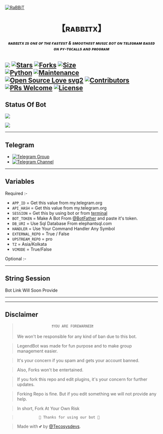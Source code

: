 [![RaBBiT](https://graph.org/file/3404918449364704f8061.jpg)](https://github.com/ITZ-RaBBiT/RaBBiTXMusic)


<h1 align="center">
<b> 【ʀᴀʙʙɪᴛx】 </b>
</h1>

<h6 align="center">
  <b> ʀᴀʙʙɪᴛx ɪs ᴏɴᴇ ᴏғ ᴛʜᴇ ғᴀsᴛᴇsᴛ & sᴍᴏᴏᴛʜᴇsᴛ ᴍᴜsɪᴄ ʙᴏᴛ ᴏɴ ᴛᴇʟᴇɢʀᴀᴍ ʙᴀsᴇᴅ ᴏɴ ᴘʏ-ᴛɢᴄᴀʟʟs ᴀɴᴅ ᴘʀᴏɢʀᴀᴍ </b>
</h6>


[![](https://img.shields.io/badge/RABBITX-v0.1-blue)](#)
[![Stars](https://img.shields.io/github/stars/LEGEND-AI/LEGENDBOT?style=flat-square&color=yellow)](https://github.com/Tecosys/LEGENDBOT/stargazers)
[![Forks](https://img.shields.io/github/forks/ITZ-RaBBiT/RaBBiTXMusic?style=flat-square&color=orange)](https://github.com/ITZ-RaBBiT/RaBBiTXMusic/fork)
[![Size](https://img.shields.io/github/repo-size/ITZ-RaBBiT/RaBBiTXMusic?style=flat-square&color=green)](https://github.com/ITZ-RaBBiT/RaBBiTXMusic/)   
[![Python](https://img.shields.io/badge/Python-v3.10.5-blue)](https://www.python.org/)
[![Maintenance](https://img.shields.io/badge/Maintained%3F-yes-green.svg)](https://github.com/ITZ-RaBBiT/RaBBiTXMusic/graphs/commit-activity)
[![Open Source Love svg2](https://badges.frapsoft.com/os/v2/open-source.svg?v=103)](https://github.com/ITZ-RaBBiT/RaBBiTXMusic)
[![Contributors](https://img.shields.io/github/contributors/ITZ-RaBBiT/RaBBiTXMusic?style=flat-square&color=green)](https://github.com/ITZ-RaBBiT/RaBBiTXMusic/graphs/contributors)
[![PRs Welcome](https://img.shields.io/badge/PRs-welcome-brightgreen.svg?style=flat-square)](https://makeapullrequest.com)
[![License](https://img.shields.io/badge/License-AGPL-blue)](https://github.com/ITZ-RaBBiT/RaBBiTXMusic/blob/main/LICENSE) 
------
## Status Of Bot 
<p align="left">
<a href="https://github.com/ITZ-RaBBiT/RaBBiTXMusic/network/members"><img src="https://img.shields.io/github/forks/ITZ-RaBBiT/RaBBiTXMusic?label=Forks&logoColor=Black&style=social"></a><p align="left"><a href="https://github.com/ITZ-RaBBiT/RaBBiTXMusic/stargazers"><img src="https://img.shields.io/github/stars/ITZ-RaBBiT/RaBBiTXMusic?logoColor=Blue&style=social"></a><p align="left"><a href="https://github.com/ITZ-RaBBiT/RaBBiTXMusic"></a><p align="left"><a href="https://github.com/ITZ-RaBBiT/RaBBiTXMusic?"></a>
  
------
  
## Telegram 
- [![Telegram Group](https://img.shields.io/badge/Telegram-Group-brightgreen)](https://t.me/devsx_community)
- [![Telegram Channel](https://img.shields.io/badge/Telegram-Channel-brightgreen)](https://t.me/rabbit_guys)
  
------

## Variables



Required :-

- `APP_ID`  =  Get this value from my.telegram.org
- `API_HASH`  =  Get this value from my.telegram.org
- `SESSION`  =  Get this by using bot or from [terminal](#Terminal)
- `BOT_TOKEN`  =  Make A Bot From [@BotFather](https://t.me/botfather) and paste it's token.
- `DB_URI` = Use Sql Database  From elephantsql.com
- `HANDLER` = Use Your Command Handler Any Symbol
- `EXTERNAL_REPO` = True / False
- `UPSTREAM_REPO` = pro
- `TZ` = Asia/Kolkata 
- `VCMODE` = True/False
  
Optional :-

--------
## String Session

Bot Link Will Soon Provide 

-------


-------

## Disclaimer
  
>                     ❗YOU ARE FOREWARNED❗
> We won't be responsible for any kind of ban due to this bot.

> LegendBot was made for fun purpose and to make group management easier.

> It's your concern if you spam and gets your account banned.

> Also, Forks won't be entertained.

> If you fork this repo and edit plugins, it's your concern for further updates.

> Forking Repo is fine. But if you edit something we will not provide any help.

> In short, Fork At Your Own Risk    

>               💖 Thanks for using our bot 💖

</details>


> Made with 💕 by [@Tecosysdevs](https://t.me/Tecosysdevs).    
